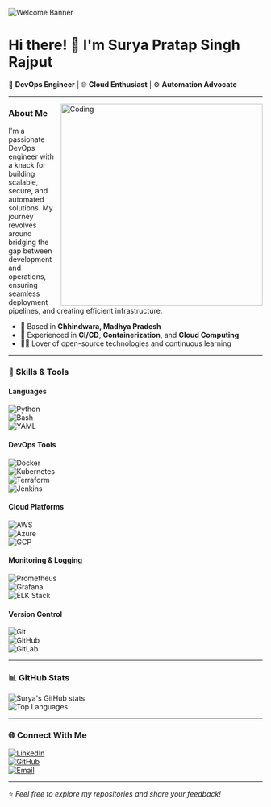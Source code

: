 ![Welcome Banner](https://i.pinimg.com/originals/f4/9b/f49b8c25e497baf678be1b45c52b9de5.gif)

# Hi there! 👋 I'm Surya Pratap Singh Rajput  

🚀 **DevOps Engineer** | 🌐 **Cloud Enthusiast** | ⚙️ **Automation Advocate**  

---
<img align="right" alt="Coding" width="400" src="https://user-images.githubusercontent.com/115187902/230700872-d5f44b85-56c7-4e27-80a4-6e2db901e60c.gif">

### About Me  
I'm a passionate DevOps engineer with a knack for building scalable, secure, and automated solutions. My journey revolves around bridging the gap between development and operations, ensuring seamless deployment pipelines, and creating efficient infrastructure.  

- 🏡 Based in **Chhindwara, Madhya Pradesh**  
- 💼 Experienced in **CI/CD**, **Containerization**, and **Cloud Computing**  
- 🧑‍💻 Lover of open-source technologies and continuous learning  

---

### 🔧 Skills & Tools  

#### **Languages**  
![Python](https://img.shields.io/badge/-Python-3776AB?logo=python&logoColor=white&style=flat-square)  
![Bash](https://img.shields.io/badge/-Bash-4EAA25?logo=gnu-bash&logoColor=white&style=flat-square)  
![YAML](https://img.shields.io/badge/-YAML-000?logo=yaml&logoColor=white&style=flat-square)  

#### **DevOps Tools**  
![Docker](https://img.shields.io/badge/-Docker-2496ED?logo=docker&logoColor=white&style=flat-square)  
![Kubernetes](https://img.shields.io/badge/-Kubernetes-326CE5?logo=kubernetes&logoColor=white&style=flat-square)  
![Terraform](https://img.shields.io/badge/-Terraform-623CE4?logo=terraform&logoColor=white&style=flat-square)  
![Jenkins](https://img.shields.io/badge/-Jenkins-D24939?logo=jenkins&logoColor=white&style=flat-square)  

#### **Cloud Platforms**  
![AWS](https://img.shields.io/badge/-AWS-232F3E?logo=amazon-aws&logoColor=white&style=flat-square)  
![Azure](https://img.shields.io/badge/-Azure-0078D4?logo=microsoft-azure&logoColor=white&style=flat-square)  
![GCP](https://img.shields.io/badge/-GCP-4285F4?logo=google-cloud&logoColor=white&style=flat-square)  

#### **Monitoring & Logging**  
![Prometheus](https://img.shields.io/badge/-Prometheus-E6522C?logo=prometheus&logoColor=white&style=flat-square)  
![Grafana](https://img.shields.io/badge/-Grafana-F46800?logo=grafana&logoColor=white&style=flat-square)  
![ELK Stack](https://img.shields.io/badge/-ELK%20Stack-005571?logo=elasticsearch&logoColor=white&style=flat-square)  

#### **Version Control**  
![Git](https://img.shields.io/badge/-Git-F05032?logo=git&logoColor=white&style=flat-square)  
![GitHub](https://img.shields.io/badge/-GitHub-181717?logo=github&logoColor=white&style=flat-square)  
![GitLab](https://img.shields.io/badge/-GitLab-FC6D26?logo=gitlab&logoColor=white&style=flat-square)  

---

### 📊 GitHub Stats  

![Surya's GitHub stats](https://github-readme-stats.vercel.app/api?username=YourGitHubUsername&show_icons=true&theme=radical)  
![Top Languages](https://github-readme-stats.vercel.app/api/top-langs/?username=YourGitHubUsername&layout=compact&theme=radical)  

---

### 🌐 Connect With Me  

[![LinkedIn](https://img.shields.io/badge/-LinkedIn-0077B5?logo=linkedin&logoColor=white&style=flat-square)](https://linkedin.com/in/your-linkedin-profile)  
[![GitHub](https://img.shields.io/badge/-GitHub-181717?logo=github&logoColor=white&style=flat-square)](https://github.com/YourGitHubUsername)  
[![Email](https://img.shields.io/badge/-Email-D14836?logo=gmail&logoColor=white&style=flat-square)](mailto:your-email@example.com)  

---

⭐️ *Feel free to explore my repositories and share your feedback!*  
